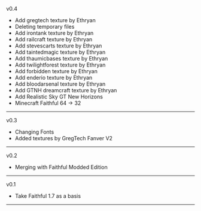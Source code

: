 v0.4

* Add gregtech texture by Ethryan
* Deleting temporary files
* Add irontank texture by Ethryan
* Add railcraft texture by Ethryan 
* Add stevescarts texture by Ethryan 
* Add taintedmagic texture by Ethryan 
* Add thaumicbases texture by Ethryan 
* Add twilightforest texture by Ethryan 
* Add forbidden texture by Ethryan 
* Add enderio texture by Ethryan 
* Add bloodarsenal texture by Ethryan 
* Add GTNH dreamcraft texture by Ethryan 
* Add Realistic Sky GT New Horizons
* Minecraft Faithful 64 -> 32

---------------------------------------------
v0.3

* Changing Fonts
* Added textures by GregTech Fanver V2

---------------------------------------------
v0.2

* Merging with Faithful Modded Edition

---------------------------------------------
v0.1

* Take Faithful 1.7 as a basis
---------------------------------------------
